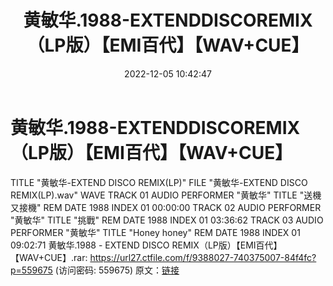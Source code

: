 ﻿---
title: 黄敏华.1988-EXTENDDISCOREMIX（LP版）【EMI百代】【WAV+CUE】
date: 2022-12-05 10:42:47
categories: WAV车载音乐、镜像
tags: 华语中文
---
# 黄敏华.1988-EXTENDDISCOREMIX（LP版）【EMI百代】【WAV+CUE】

TITLE "黄敏华-EXTEND DISCO REMIX(LP)"
FILE "黄敏华-EXTEND DISCO REMIX(LP).wav" WAVE
TRACK 01 AUDIO
PERFORMER "黄敏华"
TITLE "送機又接機"
REM DATE 1988
INDEX 01 00:00:00
TRACK 02 AUDIO
PERFORMER "黄敏华"
TITLE "挑戰"
REM DATE 1988
INDEX 01 03:36:62
TRACK 03 AUDIO
PERFORMER "黄敏华"
TITLE "Honey
honey"
REM DATE 1988
INDEX 01 09:02:71
黄敏华.1988 - EXTEND DISCO
REMIX（LP版）【EMI百代】【WAV+CUE】.rar: https://url27.ctfile.com/f/9388027-740375007-84f4fc?p=559675
(访问密码: 559675)
原文：[链接](https://blog.sina.com.cn/s/blog_1647c7e76010310go.html)